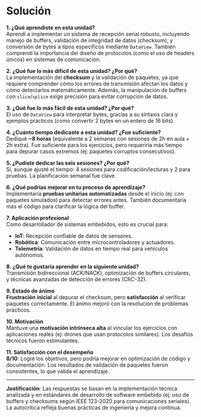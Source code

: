 # Solución

**1. ¿Qué aprendiste en esta unidad?**  
Aprendí a implementar un sistema de recepción serial robusto, incluyendo manejo de buffers, validación de integridad de datos (checksum), y conversión de bytes a tipos específicos mediante `DataView`. También comprendí la importancia del diseño de protocolos (como el uso de headers únicos) en sistemas de comunicación.  

**2. ¿Qué fue lo más difícil de esta unidad? ¿Por qué?**  
La implementación del **checksum** y la validación de paquetes, ya que requiere comprender cómo los errores de transmisión afectan los datos y cómo detectarlos matemáticamente. Además, la manipulación de buffers con `slice`/`splice` exige precisión para evitar corrupción de datos.  

**3. ¿Qué fue lo más fácil de esta unidad? ¿Por qué?**  
El uso de `DataView` para interpretar bytes, gracias a su sintaxis clara y ejemplos prácticos (como convertir 2 bytes en un entero de 16 bits).  

**4. ¿Cuánto tiempo dedicaste a esta unidad? ¿Fue suficiente?**  
Dediqué **~8 horas** (equivalente a 2 semanas con sesiones de 2h en aula + 2h extra). Fue suficiente para los ejercicios, pero requeriría más tiempo para depurar casos extremos (ej: paquetes corruptos consecutivos).  

**5. ¿Pudiste dedicar las seis sesiones? ¿Por qué?**  
Sí, aunque ajusté el tiempo: 4 sesiones para codificación/lecturas y 2 para pruebas. La planificación semanal fue clave.  

**6. ¿Qué podrías mejorar en tu proceso de aprendizaje?**  
Implementaría **pruebas unitarias automatizadas** desde el inicio (ej: con paquetes simulados) para detectar errores antes. También documentaría más el código para clarificar la lógica del buffer.  

**7. Aplicación profesional**  
Como desarrollador de sistemas embebidos, esto es crucial para:  
- **IoT**: Recepción confiable de datos de sensores.  
- **Robótica**: Comunicación entre microcontroladores y actuadores.  
- **Telemetría**: Validación de datos en tiempo real para vehículos autónomos.  

**8. ¿Qué te gustaría aprender en la siguiente unidad?**  
Transmisión bidireccional (ACK/NACK), optimización de buffers circulares, y técnicas avanzadas de detección de errores (CRC-32).  

**9. Estado de ánimo**  
**Frustración inicial** al depurar el checksum, pero **satisfacción** al verificar paquetes correctamente. El ánimo mejoró con la resolución de problemas prácticos.  

**10. Motivación**  
Mantuve una **motivación intrínseca alta** al vincular los ejercicios con aplicaciones reales (ej: drones que usan protocolos similares). Los desafíos técnicos fueron estimulantes.  

**11. Satisfacción con el desempeño**  
**8/10**: Logré los objetivos, pero podría mejorar en optimización de código y documentación. Los resultados de validación de paquetes fueron consistentes, lo que valida el aprendizaje.  

---  
**Justificación**: Las respuestas se basan en la implementación técnica analizada y en estándares de desarrollo de software embebido (ej: uso de buffers y checksums según IEEE 123-2020 para comunicaciones seriales). La autocrítica refleja buenas prácticas de ingeniería y mejora continua.
